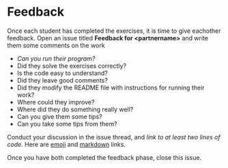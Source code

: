 # Feedback

Once each student has completed the exercises, it is time to give eachother
feedback.  Open an issue titled **Feedback for \<partnername\>** and write them
some comments on the work

- *Can you run their program?*
- Did they solve the exercises correctly?
- Is the code easy to understand?
- Did they leave good comments?
- Did they modify the README file with instructions for running their work?
- Where could they improve?
- Where did they do something really well?
- Can you give them some tips?
- Can you take some tips from them?

Conduct your discussion in the issue thread, and *link to at least two lines of code*.
Here are [emoji](http://www.emoji-cheat-sheet.com/) and [markdown](https://github.com/adam-p/markdown-here/wiki/Markdown-Cheatsheet) links.

Once you have both completed the feedback phase, close this issue.
